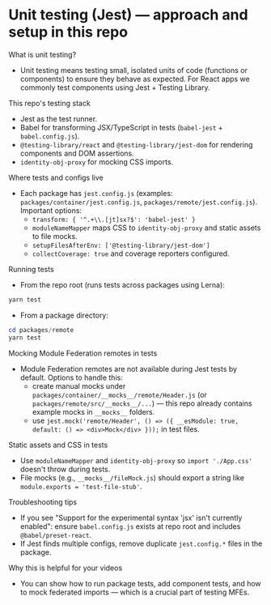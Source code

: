 # Unit testing (Jest) — approach and setup in this repo

What is unit testing?

- Unit testing means testing small, isolated units of code (functions or components) to ensure they behave as expected. For React apps we commonly test components using Jest + Testing Library.

This repo's testing stack

- Jest as the test runner.
- Babel for transforming JSX/TypeScript in tests (`babel-jest` + `babel.config.js`).
- `@testing-library/react` and `@testing-library/jest-dom` for rendering components and DOM assertions.
- `identity-obj-proxy` for mocking CSS imports.

Where tests and configs live

- Each package has `jest.config.js` (examples: `packages/container/jest.config.js`, `packages/remote/jest.config.js`). Important options:
  - `transform: { '^.+\\.[jt]sx?$': 'babel-jest' }`
  - `moduleNameMapper` maps CSS to `identity-obj-proxy` and static assets to file mocks.
  - `setupFilesAfterEnv: ['@testing-library/jest-dom']`
  - `collectCoverage: true` and coverage reporters configured.

Running tests

- From the repo root (runs tests across packages using Lerna):

```powershell
yarn test
```

- From a package directory:

```powershell
cd packages/remote
yarn test
```

Mocking Module Federation remotes in tests

- Module Federation remotes are not available during Jest tests by default. Options to handle this:
  - create manual mocks under `packages/container/__mocks__/remote/Header.js` (or `packages/remote/src/__mocks__/...`) — this repo already contains example mocks in `__mocks__` folders.
  - use `jest.mock('remote/Header', () => ({ __esModule: true, default: () => <div>Mock</div> }));` in test files.

Static assets and CSS in tests

- Use `moduleNameMapper` and `identity-obj-proxy` so `import './App.css'` doesn't throw during tests.
- File mocks (e.g., `__mocks__/fileMock.js`) should export a string like `module.exports = 'test-file-stub'`.

Troubleshooting tips

- If you see "Support for the experimental syntax 'jsx' isn't currently enabled": ensure `babel.config.js` exists at repo root and includes `@babel/preset-react`.
- If Jest finds multiple configs, remove duplicate `jest.config.*` files in the package.

Why this is helpful for your videos

- You can show how to run package tests, add component tests, and how to mock federated imports — which is a crucial part of testing MFEs.